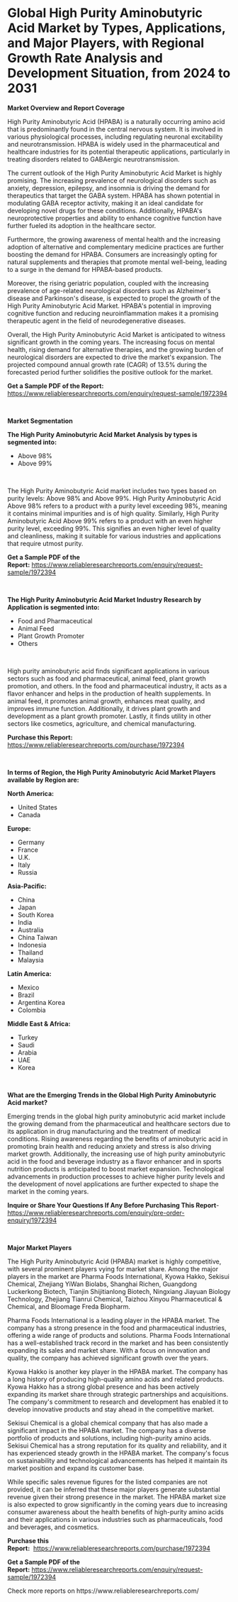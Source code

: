 <p><h1>Global High Purity Aminobutyric Acid Market by Types, Applications, and Major Players, with Regional Growth Rate Analysis and Development Situation, from 2024 to 2031</h1></p><p><strong>Market Overview and Report Coverage</strong></p>
<p><p>High Purity Aminobutyric Acid (HPABA) is a naturally occurring amino acid that is predominantly found in the central nervous system. It is involved in various physiological processes, including regulating neuronal excitability and neurotransmission. HPABA is widely used in the pharmaceutical and healthcare industries for its potential therapeutic applications, particularly in treating disorders related to GABAergic neurotransmission.</p><p>The current outlook of the High Purity Aminobutyric Acid Market is highly promising. The increasing prevalence of neurological disorders such as anxiety, depression, epilepsy, and insomnia is driving the demand for therapeutics that target the GABA system. HPABA has shown potential in modulating GABA receptor activity, making it an ideal candidate for developing novel drugs for these conditions. Additionally, HPABA's neuroprotective properties and ability to enhance cognitive function have further fueled its adoption in the healthcare sector.</p><p>Furthermore, the growing awareness of mental health and the increasing adoption of alternative and complementary medicine practices are further boosting the demand for HPABA. Consumers are increasingly opting for natural supplements and therapies that promote mental well-being, leading to a surge in the demand for HPABA-based products.</p><p>Moreover, the rising geriatric population, coupled with the increasing prevalence of age-related neurological disorders such as Alzheimer's disease and Parkinson's disease, is expected to propel the growth of the High Purity Aminobutyric Acid Market. HPABA's potential in improving cognitive function and reducing neuroinflammation makes it a promising therapeutic agent in the field of neurodegenerative diseases.</p><p>Overall, the High Purity Aminobutyric Acid Market is anticipated to witness significant growth in the coming years. The increasing focus on mental health, rising demand for alternative therapies, and the growing burden of neurological disorders are expected to drive the market's expansion. The projected compound annual growth rate (CAGR) of 13.5% during the forecasted period further solidifies the positive outlook for the market.</p></p>
<p><strong>Get a Sample PDF of the Report:</strong> <a href="https://www.reliableresearchreports.com/enquiry/request-sample/1972394">https://www.reliableresearchreports.com/enquiry/request-sample/1972394</a></p>
<p>&nbsp;</p>
<p><strong>Market Segmentation</strong></p>
<p><strong>The High Purity Aminobutyric Acid Market Analysis by types is segmented into:</strong></p>
<p><ul><li>Above 98%</li><li>Above 99%</li></ul></p>
<p>&nbsp;</p>
<p><p>The High Purity Aminobutyric Acid market includes two types based on purity levels: Above 98% and Above 99%. High Purity Aminobutyric Acid Above 98% refers to a product with a purity level exceeding 98%, meaning it contains minimal impurities and is of high quality. Similarly, High Purity Aminobutyric Acid Above 99% refers to a product with an even higher purity level, exceeding 99%. This signifies an even higher level of quality and cleanliness, making it suitable for various industries and applications that require utmost purity.</p></p>
<p><strong>Get a Sample PDF of the Report:</strong>&nbsp;<a href="https://www.reliableresearchreports.com/enquiry/request-sample/1972394">https://www.reliableresearchreports.com/enquiry/request-sample/1972394</a></p>
<p>&nbsp;</p>
<p><strong>The High Purity Aminobutyric Acid Market Industry Research by Application is segmented into:</strong></p>
<p><ul><li>Food and Pharmaceutical</li><li>Animal Feed</li><li>Plant Growth Promoter</li><li>Others</li></ul></p>
<p>&nbsp;</p>
<p><p>High purity aminobutyric acid finds significant applications in various sectors such as food and pharmaceutical, animal feed, plant growth promotion, and others. In the food and pharmaceutical industry, it acts as a flavor enhancer and helps in the production of health supplements. In animal feed, it promotes animal growth, enhances meat quality, and improves immune function. Additionally, it drives plant growth and development as a plant growth promoter. Lastly, it finds utility in other sectors like cosmetics, agriculture, and chemical manufacturing.</p></p>
<p><strong>Purchase this Report:</strong>&nbsp; <a href="https://www.reliableresearchreports.com/purchase/1972394">https://www.reliableresearchreports.com/purchase/1972394</a></p>
<p>&nbsp;</p>
<p><strong>In terms of Region, the High Purity Aminobutyric Acid Market Players available by Region are:</strong></p>
<p>
    <p> <strong> North America: </strong>
        <ul>
            <li>United States</li>
            <li>Canada</li>
        </ul>
        </p> 
    <p> <strong> Europe: </strong>
        <ul>
            <li>Germany</li>
            <li>France</li>
            <li>U.K.</li>
            <li>Italy</li>
            <li>Russia</li>
        </ul>
        </p> 
    <p> <strong> Asia-Pacific: </strong>
        <ul>
            <li>China</li>
            <li>Japan</li>
            <li>South Korea</li>
            <li>India</li>
            <li>Australia</li>
            <li>China Taiwan</li>
            <li>Indonesia</li>
            <li>Thailand</li>
            <li>Malaysia</li>
        </ul>
        </p> 
    <p> <strong> Latin America: </strong>
        <ul>
            <li>Mexico</li>
            <li>Brazil</li>
            <li>Argentina Korea</li>
            <li>Colombia</li>
        </ul>
        </p> 
    <p> <strong> Middle East & Africa: </strong>
        <ul>
            <li>Turkey</li>
            <li>Saudi</li>
            <li>Arabia</li>
            <li>UAE</li>
            <li>Korea</li>
        </ul>
    </p>
    </p>
<p>&nbsp;</p>
<p><strong>What are the Emerging Trends in the Global High Purity Aminobutyric Acid market?</strong></p>
<p><p>Emerging trends in the global high purity aminobutyric acid market include the growing demand from the pharmaceutical and healthcare sectors due to its application in drug manufacturing and the treatment of medical conditions. Rising awareness regarding the benefits of aminobutyric acid in promoting brain health and reducing anxiety and stress is also driving market growth. Additionally, the increasing use of high purity aminobutyric acid in the food and beverage industry as a flavor enhancer and in sports nutrition products is anticipated to boost market expansion. Technological advancements in production processes to achieve higher purity levels and the development of novel applications are further expected to shape the market in the coming years.</p></p>
<p><strong>Inquire or Share Your Questions If Any Before Purchasing This Report</strong>- <a href="https://www.reliableresearchreports.com/enquiry/pre-order-enquiry/1972394">https://www.reliableresearchreports.com/enquiry/pre-order-enquiry/1972394</a></p>
<p>&nbsp;</p>
<p><strong>Major Market Players</strong></p>
<p><p>The High Purity Aminobutyric Acid (HPABA) market is highly competitive, with several prominent players vying for market share. Among the major players in the market are Pharma Foods International, Kyowa Hakko, Sekisui Chemical, Zhejiang YiWan Biolabs, Shanghai Richen, Guangdong Luckerkong Biotech, Tianjin Shijitianlong Biotech, Ningxiang Jiayuan Biology Technology, Zhejiang Tianrui Chemical, Taizhou Xinyou Pharmaceutical & Chemical, and Bloomage Freda Biopharm.</p><p>Pharma Foods International is a leading player in the HPABA market. The company has a strong presence in the food and pharmaceutical industries, offering a wide range of products and solutions. Pharma Foods International has a well-established track record in the market and has been consistently expanding its sales and market share. With a focus on innovation and quality, the company has achieved significant growth over the years.</p><p>Kyowa Hakko is another key player in the HPABA market. The company has a long history of producing high-quality amino acids and related products. Kyowa Hakko has a strong global presence and has been actively expanding its market share through strategic partnerships and acquisitions. The company's commitment to research and development has enabled it to develop innovative products and stay ahead in the competitive market.</p><p>Sekisui Chemical is a global chemical company that has also made a significant impact in the HPABA market. The company has a diverse portfolio of products and solutions, including high-purity amino acids. Sekisui Chemical has a strong reputation for its quality and reliability, and it has experienced steady growth in the HPABA market. The company's focus on sustainability and technological advancements has helped it maintain its market position and expand its customer base.</p><p>While specific sales revenue figures for the listed companies are not provided, it can be inferred that these major players generate substantial revenue given their strong presence in the market. The HPABA market size is also expected to grow significantly in the coming years due to increasing consumer awareness about the health benefits of high-purity amino acids and their applications in various industries such as pharmaceuticals, food and beverages, and cosmetics.</p></p>
<p><strong>Purchase this Report:</strong>&nbsp;&nbsp;<a href="https://www.reliableresearchreports.com/purchase/1972394">https://www.reliableresearchreports.com/purchase/1972394</a></p>
<p></p>
<p><strong>Get a Sample PDF of the Report:</strong>&nbsp;<a href="https://www.reliableresearchreports.com/enquiry/request-sample/1972394">https://www.reliableresearchreports.com/enquiry/request-sample/1972394</a></p>
<p>Check more reports on https://www.reliableresearchreports.com/</p>